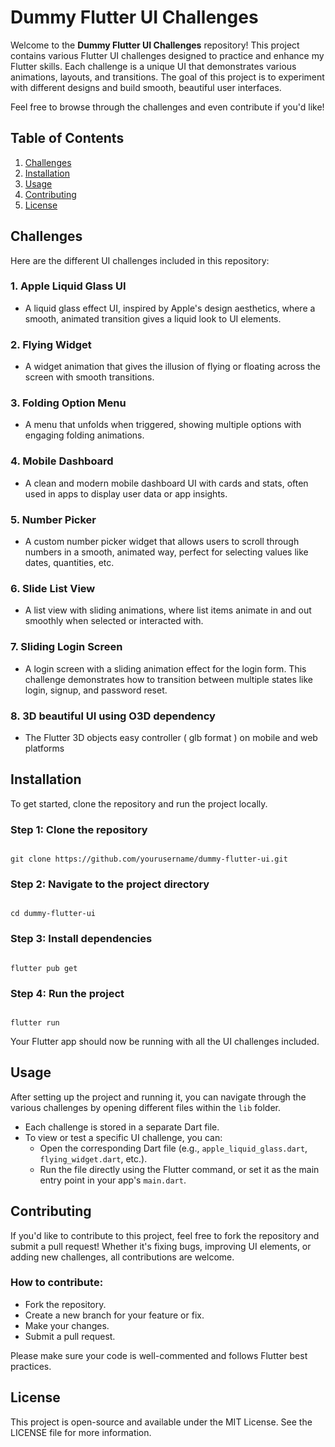 # Dummy Flutter UI Challenges

Welcome to the **Dummy Flutter UI Challenges** repository! This project contains various Flutter UI challenges designed to practice and enhance my Flutter skills. Each challenge is a unique UI that demonstrates various animations, layouts, and transitions. The goal of this project is to experiment with different designs and build smooth, beautiful user interfaces.

Feel free to browse through the challenges and even contribute if you'd like!

## Table of Contents

1. [Challenges](#challenges)  
2. [Installation](#installation)  
3. [Usage](#usage)  
4. [Contributing](#contributing)  
5. [License](#license)  

## Challenges

Here are the different UI challenges included in this repository:

### 1. Apple Liquid Glass UI
- A liquid glass effect UI, inspired by Apple's design aesthetics, where a smooth, animated transition gives a liquid look to UI elements.

### 2. Flying Widget
- A widget animation that gives the illusion of flying or floating across the screen with smooth transitions.

### 3. Folding Option Menu
- A menu that unfolds when triggered, showing multiple options with engaging folding animations.

### 4. Mobile Dashboard
- A clean and modern mobile dashboard UI with cards and stats, often used in apps to display user data or app insights.

### 5. Number Picker
- A custom number picker widget that allows users to scroll through numbers in a smooth, animated way, perfect for selecting values like dates, quantities, etc.

### 6. Slide List View
- A list view with sliding animations, where list items animate in and out smoothly when selected or interacted with.

### 7. Sliding Login Screen
- A login screen with a sliding animation effect for the login form. This challenge demonstrates how to transition between multiple states like login, signup, and password reset.

### 8. 3D beautiful UI using O3D dependency
- The Flutter 3D objects easy controller ( glb format ) on mobile and web platforms

## Installation

To get started, clone the repository and run the project locally.

### Step 1: Clone the repository

```

git clone https://github.com/yourusername/dummy-flutter-ui.git

```

### Step 2: Navigate to the project directory

```

cd dummy-flutter-ui

```

### Step 3: Install dependencies

```

flutter pub get

```

### Step 4: Run the project

```

flutter run

```

Your Flutter app should now be running with all the UI challenges included.

## Usage

After setting up the project and running it, you can navigate through the various challenges by opening different files within the `lib` folder.

- Each challenge is stored in a separate Dart file.
- To view or test a specific UI challenge, you can:
  - Open the corresponding Dart file (e.g., `apple_liquid_glass.dart`, `flying_widget.dart`, etc.).
  - Run the file directly using the Flutter command, or set it as the main entry point in your app's `main.dart`.

## Contributing

If you'd like to contribute to this project, feel free to fork the repository and submit a pull request! Whether it's fixing bugs, improving UI elements, or adding new challenges, all contributions are welcome.

### How to contribute:

- Fork the repository.
- Create a new branch for your feature or fix.
- Make your changes.
- Submit a pull request.

Please make sure your code is well-commented and follows Flutter best practices.

## License

This project is open-source and available under the MIT License. See the LICENSE file for more information.
